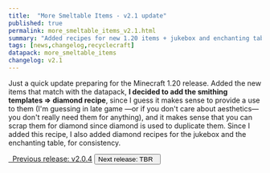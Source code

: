 ```yaml
---
title:  "More Smeltable Items - v2.1 update"
published: true
permalink: more_smeltable_items_v2.1.html
summary: "Added recipes for new 1.20 items + jukebox and enchanting table."
tags: [news,changelog,recyclecraft]
datapack: more_smeltable_items
changelog: v2.1
---
```


Just a quick update preparing for the Minecraft 1.20 release. Added the new items that match with the datapack, **I decided to add the smithing templates ⇒ diamond recipe**, since I guess it makes sense to provide a use to them (I'm guessing in late game —or if you don't care about aesthetics— you don't really need them for anything), and it makes sense that you can scrap them for diamond since diamond is used to duplicate them. Since I added this recipe, I also added diamond recipes for the jukebox and the enchanting table, for consistency.

<div class="btn-group">
    <a href="more_smeltable_items_v2.0.4.html" role="button" class="btn btn-primary"><i class="fa fa-caret-left"></i>&nbsp; Previous release: v2.0.4</a>
    <button role="button" class="btn btn-default disabled">Next release: TBR &nbsp;<i class="fa fa-caret-right"></i> </button>
</div>